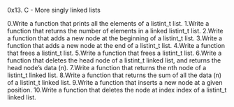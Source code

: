 0x13. C - More singly linked lists

0.Write a function that prints all the elements of a listint_t list.
1.Write a function that returns the number of elements in a linked listint_t list.
2.Write a function that adds a new node at the beginning of a listint_t list.
3.Write a function that adds a new node at the end of a listint_t list.
4.Write a function that frees a listint_t list.
5.Write a function that frees a listint_t list.
6.Write a function that deletes the head node of a listint_t linked list, and returns the head node’s data (n).
7.Write a function that returns the nth node of a listint_t linked list.
8.Write a function that returns the sum of all the data (n) of a listint_t linked list.
9.Write a function that inserts a new node at a given position.
10.Write a function that deletes the node at index index of a listint_t linked list.
